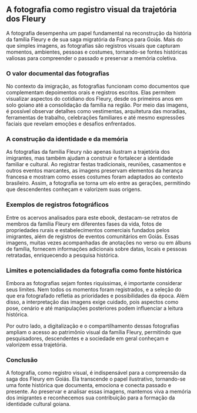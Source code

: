 ## A fotografia como registro visual da trajetória dos Fleury

A fotografia desempenha um papel fundamental na reconstrução da história da família Fleury e de sua saga migratória da França para Goiás. Mais do que simples imagens, as fotografias são registros visuais que capturam momentos, ambientes, pessoas e costumes, tornando-se fontes históricas valiosas para compreender o passado e preservar a memória coletiva.

### O valor documental das fotografias

No contexto da imigração, as fotografias funcionam como documentos que complementam depoimentos orais e registros escritos. Elas permitem visualizar aspectos do cotidiano dos Fleury, desde os primeiros anos em solo goiano até a consolidação da família na região. Por meio das imagens, é possível observar detalhes como vestimentas, arquitetura das moradias, ferramentas de trabalho, celebrações familiares e até mesmo expressões faciais que revelam emoções e desafios enfrentados.

### A construção da identidade e da memória

As fotografias da família Fleury não apenas ilustram a trajetória dos imigrantes, mas também ajudam a construir e fortalecer a identidade familiar e cultural. Ao registrar festas tradicionais, reuniões, casamentos e outros eventos marcantes, as imagens preservam elementos da herança francesa e mostram como esses costumes foram adaptados ao contexto brasileiro. Assim, a fotografia se torna um elo entre as gerações, permitindo que descendentes conheçam e valorizem suas origens.

### Exemplos de registros fotográficos

Entre os acervos analisados para este ebook, destacam-se retratos de membros da família Fleury em diferentes fases da vida, fotos de propriedades rurais e estabelecimentos comerciais fundados pelos imigrantes, além de registros de eventos comunitários em Goiás. Essas imagens, muitas vezes acompanhadas de anotações no verso ou em álbuns de família, fornecem informações adicionais sobre datas, locais e pessoas retratadas, enriquecendo a pesquisa histórica.

### Limites e potencialidades da fotografia como fonte histórica

Embora as fotografias sejam fontes riquíssimas, é importante considerar seus limites. Nem todos os momentos foram registrados, e a seleção do que era fotografado refletia as prioridades e possibilidades da época. Além disso, a interpretação das imagens exige cuidado, pois aspectos como pose, cenário e até manipulações posteriores podem influenciar a leitura histórica.

Por outro lado, a digitalização e o compartilhamento dessas fotografias ampliam o acesso ao patrimônio visual da família Fleury, permitindo que pesquisadores, descendentes e a sociedade em geral conheçam e valorizem essa trajetória.

### Conclusão

A fotografia, como registro visual, é indispensável para a compreensão da saga dos Fleury em Goiás. Ela transcende o papel ilustrativo, tornando-se uma fonte histórica que documenta, emociona e conecta passado e presente. Ao preservar e analisar essas imagens, mantemos viva a memória dos imigrantes e reconhecemos sua contribuição para a formação da identidade cultural goiana.